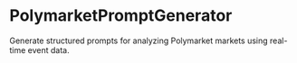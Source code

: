 # PolymarketPromptGenerator
Generate structured prompts for analyzing Polymarket markets using real-time event data.
